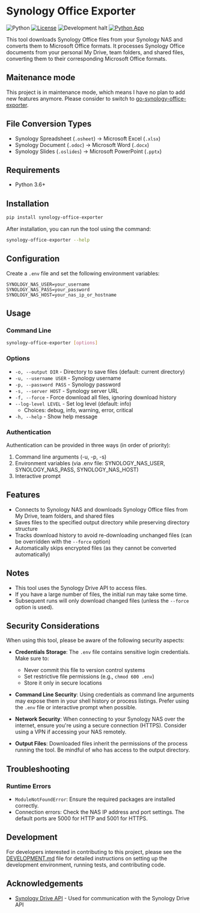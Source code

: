 # Synology Office Exporter
![Python](https://img.shields.io/badge/python-v3.6+-blue.svg)
[![License](https://img.shields.io/badge/license-MIT-green.svg)](https://opensource.org/licenses/MIT)
![Development halt](https://img.shields.io/badge/development-halt-red.svg)
[![Python App](https://github.com/isseis/synology-office-exporter/actions/workflows/python-app.yml/badge.svg)](https://github.com/isseis/synology-office-exporter/actions/workflows/python-app.yml)

This tool downloads Synology Office files from your Synology NAS and converts them to Microsoft Office formats. It processes Synology Office documents from your personal My Drive, team folders, and shared files, converting them to their corresponding Microsoft Office formats.

## Maitenance mode

This project is in maintenance mode, which means I have no plan to add new features anymore. Please consider to switch to [go-synology-office-exporter](https://github.com/isseis/go-synology-office-exporter).

## File Conversion Types

- Synology Spreadsheet (`.osheet`) → Microsoft Excel (`.xlsx`)
- Synology Document (`.odoc`) → Microsoft Word (`.docx`)
- Synology Slides (`.oslides`) → Microsoft PowerPoint (`.pptx`)

## Requirements

- Python 3.6+

## Installation

```bash
pip install synology-office-exporter
```

After installation, you can run the tool using the command:

```bash
synology-office-exporter --help
```

## Configuration

Create a `.env` file and set the following environment variables:

```
SYNOLOGY_NAS_USER=your_username
SYNOLOGY_NAS_PASS=your_password
SYNOLOGY_NAS_HOST=your_nas_ip_or_hostname
```

## Usage

### Command Line

```bash
synology-office-exporter [options]
```

### Options

- `-o, --output DIR` - Directory to save files (default: current directory)
- `-u, --username USER` - Synology username
- `-p, --password PASS` - Synology password
- `-s, --server HOST` - Synology server URL
- `-f, --force` - Force download all files, ignoring download history
- `--log-level LEVEL` - Set log level (default: info)
  - Choices: debug, info, warning, error, critical
- `-h, --help` - Show help message

### Authentication

Authentication can be provided in three ways (in order of priority):

1. Command line arguments (-u, -p, -s)
2. Environment variables (via .env file: SYNOLOGY_NAS_USER, SYNOLOGY_NAS_PASS, SYNOLOGY_NAS_HOST)
3. Interactive prompt

## Features

- Connects to Synology NAS and downloads Synology Office files from My Drive, team folders, and shared files
- Saves files to the specified output directory while preserving directory structure
- Tracks download history to avoid re-downloading unchanged files (can be overridden with the `--force` option)
- Automatically skips encrypted files (as they cannot be converted automatically)

## Notes

- This tool uses the Synology Drive API to access files.
- If you have a large number of files, the initial run may take some time.
- Subsequent runs will only download changed files (unless the `--force` option is used).

## Security Considerations

When using this tool, please be aware of the following security aspects:

- **Credentials Storage**: The `.env` file contains sensitive login credentials. Make sure to:
  - Never commit this file to version control systems
  - Set restrictive file permissions (e.g., `chmod 600 .env`)
  - Store it only in secure locations

- **Command Line Security**: Using credentials as command line arguments may expose them in your shell history or process listings. Prefer using the `.env` file or interactive prompt when possible.

- **Network Security**: When connecting to your Synology NAS over the internet, ensure you're using a secure connection (HTTPS). Consider using a VPN if accessing your NAS remotely.

- **Output Files**: Downloaded files inherit the permissions of the process running the tool. Be mindful of who has access to the output directory.

## Troubleshooting

### Runtime Errors

- `ModuleNotFoundError`: Ensure the required packages are installed correctly.
- Connection errors: Check the NAS IP address and port settings. The default ports are 5000 for HTTP and 5001 for HTTPS.

## Development

For developers interested in contributing to this project, please see the [DEVELOPMENT.md](DEVELOPMENT.md) file for detailed instructions on setting up the development environment, running tests, and contributing code.

## Acknowledgements

- [Synology Drive API](https://github.com/zbjdonald/synology-drive-api) - Used for communication with the Synology Drive API
